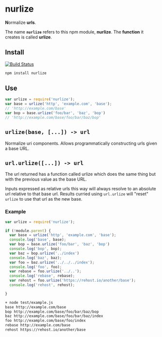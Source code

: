 
# nurlize

**N**ormalize **urls**.

The name **`nurlize`** refers to this npm module, **nurlize**.
The **function** it creates is called **urlize**.

## Install
[![Build
Status](https://travis-ci.org/bewest/nurlize.png?branch=master)](https://travis-ci.org/bewest/nurlize)
```bash
npm install nurlize
```
## Use
```javascript
var urlize = require('nurlize');
var base = urlize('http', 'example.com', 'base');
// 'http://example.com/base'
var bop = base.urlize('foo/bar', 'baz', 'bop')
// 'http://example.com/base/foo/bar/baz/bop'
```

## `urlize(base, [...]) -> url`

Normalize uri components.  Allows programmatically constructing urls given a
base URL.

## `url.urlize([...]) -> url`
The url returned has a function called urlize which does the same thing but
with the previous value as the base URL.

Inputs expressed as relative urls this way will always resolve to an absolute
url relative to that base url.  Results curried using `url.urlize` will
"reset" `urlize` to use that url as the new base.

### Example
```javascript
var urlize = require('nurlize');

if (!module.parent) {
  var base = urlize('http', 'example.com', 'base');
  console.log('base', base);
  var bop = base.urlize('foo/bar', 'baz', 'bop')
  console.log('bop', bop);
  var baz = bop.urlize('../index')
  console.log('baz', baz);
  var foo = baz.urlize('../../../index');
  console.log('foo', foo);
  var rebase = foo.urlize('../..');
  console.log('rebase', rebase);
  var rehost = foo.urlize('https://rehost.io/another/base');
  console.log('rehost', rehost);

}

```

```bash
+ node test/example.js
base http://example.com/base
bop http://example.com/base/foo/bar/baz/bop
baz http://example.com/base/foo/bar/baz/index
foo http://example.com/base/foo/index
rebase http://example.com/base
rehost https://rehost.io/another/base
```
